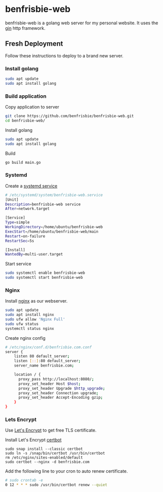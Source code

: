 # benfrisbie-web
benfrisbie-web is a golang web server for my personal website. It uses the [gin](https://github.com/gin-gonic/gin) http framework.

## Fresh Deployment
Follow these instructions to deploy to a brand new server.
### Install golang
```sh
sudo apt update
sudo apt install golang
```

### Build application
Copy application to server
```sh
git clone https://github.com/benfrisbie/benfrisbie-web.git
cd benfrisbie-web/
```

Install golang
```sh
sudo apt update
sudo apt install golang
```

Build
```sh
go build main.go
```

### Systemd
Create a [systemd service](https://man7.org/linux/man-pages/man5/systemd.service.5.html)
```sh
# /etc/systemd/system/benfrisbie-web.service
[Unit]
Description=benfrisbie-web service
After=network.target

[Service]
Type=simple
WorkingDirectory=/home/ubuntu/benfrisbie-web
ExecStart=/home/ubuntu/benfrisbie-web/main
Restart=on-failure
RestartSec=5s

[Install]
WantedBy=multi-user.target
```

Start service
```sh
sudo systemctl enable benfrisbie-web
sudo systemctl start benfrisbie-web
```

### Nginx
Install [nginx](https://www.nginx.com/) as our webserver.
```sh
sudo apt update
sudo apt install nginx
sudo ufw allow 'Nginx Full'
sudo ufw status
systemctl status nginx
```

Create nginx config
```sh
# /etc/nginx/conf.d/benfrisbie.com.conf
server {
    listen 80 default_server;
    listen [::]:80 default_server;
    server_name benfrisbie.com;

    location / {
      proxy_pass http://localhost:8080/;
      proxy_set_header Host $host;
      proxy_set_header Upgrade $http_upgrade;
      proxy_set_header Connection upgrade;
      proxy_set_header Accept-Encoding gzip;
    }
}
```

### Lets Encrypt
Use [Let's Encrypt](https://letsencrypt.org/) to get free TLS certificate.

Install Let's Encrypt [certbot](https://certbot.eff.org/lets-encrypt/ubuntufocal-nginx)
```
sudo snap install --classic certbot
sudo ln -s /snap/bin/certbot /usr/bin/certbot
rm /etc/nginx/sites-enabled/default
sudo certbot --nginx -d benfrisbie.com
```

Add the following line to your cron to auto renew certificate.
```sh
# sudo crontab -e
0 12 * * * sudo /usr/bin/certbot renew --quiet
```
